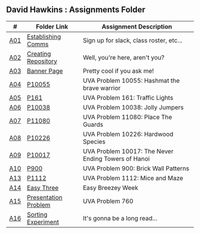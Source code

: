 ## David Hawkins : Assignments Folder

|   #   |   Folder Link   |   Assignment Description    |
| :---: |   -----------   |   ----------------------    | 
|   [A01](https://github.com/hawkidav000/4883-PT-hawkins/tree/main/Assignments/A01)    |   [Establishing Comms](https://github.com/hawkidav000/4883-PT-hawkins/tree/main/Assignments/A01)    |   Sign up for slack, class roster, etc...   |
|   [A02](https://github.com/hawkidav000/4883-PT-hawkins/tree/main/Assignments/A02)    |   [Creating Repository](https://github.com/hawkidav000/4883-PT-hawkins/tree/main/Assignments/A02)    |   Well, you're here, aren't you?   |
|   [A03](https://github.com/hawkidav000/4883-PT-hawkins/tree/main/Assignments/A03)    |   [Banner Page](https://github.com/hawkidav000/4883-PT-hawkins/tree/main/Assignments/A03)    |   Pretty cool if you ask me!   |
|   [A04](https://github.com/hawkidav000/4883-PT-hawkins/tree/main/Assignments/A04)    |   [P10055](https://github.com/hawkidav000/4883-PT-hawkins/tree/main/Assignments/A04)    |   UVA Problem 10055: Hashmat the brave warrior   |
|   [A05](https://github.com/hawkidav000/4883-PT-hawkins/tree/main/Assignments/A05)    |   [P161](https://github.com/hawkidav000/4883-PT-hawkins/tree/main/Assignments/A05)    |   UVA Problem 161: Traffic Lights   |
|   [A06](https://github.com/hawkidav000/4883-PT-hawkins/tree/main/Assignments/A06)    |   [P10038](https://github.com/hawkidav000/4883-PT-hawkins/tree/main/Assignments/A06)    |   UVA Problem 10038: Jolly Jumpers   |
|   [A07](https://github.com/hawkidav000/4883-PT-hawkins/tree/main/Assignments/A07)    |   [P11080](https://github.com/hawkidav000/4883-PT-hawkins/tree/main/Assignments/A07)    |   UVA Problem 11080: Place The Guards   |
|   [A08](https://github.com/hawkidav000/4883-PT-hawkins/tree/main/Assignments/A08)    |   [P10226](https://github.com/hawkidav000/4883-PT-hawkins/tree/main/Assignments/A08)    |   UVA Problem 10226: Hardwood Species   |
|   [A09](https://github.com/hawkidav000/4883-PT-hawkins/tree/main/Assignments/A09)    |   [P10017](https://github.com/hawkidav000/4883-PT-hawkins/tree/main/Assignments/A09)    |   UVA Problem 10017: The Never Ending Towers of Hanoi   |
|   [A10](https://github.com/hawkidav000/4883-PT-hawkins/tree/main/Assignments/A10)    |   [P900](https://github.com/hawkidav000/4883-PT-hawkins/tree/main/Assignments/A10)    |   UVA Problem 900: Brick Wall Patterns   |
|   [A13](https://github.com/hawkidav000/4883-PT-hawkins/tree/main/Assignments/A13)    |   [P1112](https://github.com/hawkidav000/4883-PT-hawkins/tree/main/Assignments/A13)    |   UVA Problem 1112: Mice and Maze  |
|   [A14](https://github.com/hawkidav000/4883-PT-hawkins/tree/main/Assignments/A14)    |   [Easy Three](https://github.com/hawkidav000/4883-PT-hawkins/tree/main/Assignments/A14)    |   Easy Breezey Week  |
|   [A15](https://github.com/hawkidav000/4883-PT-hawkins/tree/main/Assignments/A15)    |   [Presentation Problem](https://github.com/hawkidav000/4883-PT-hawkins/tree/main/Assignments/A15)    |   UVA Problem 760  |
|   [A16](https://github.com/hawkidav000/4883-PT-hawkins/tree/main/Assignments/A16)    |   [Sorting Experiment](https://github.com/hawkidav000/4883-PT-hawkins/tree/main/Assignments/A16)    |   It's gonna be a long read...  |
